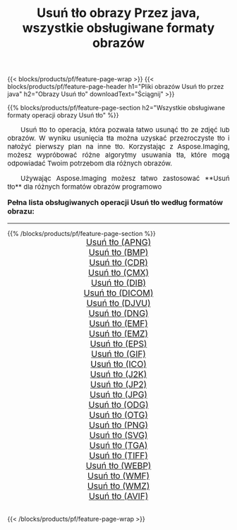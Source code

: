 ﻿---
title: Usuń tło obrazy Przez java, wszystkie obsługiwane formaty obrazów 
weight: 3920
url: /pl/java/remove-background/ 
lang: pl
langdirlevel: 2
locales: zh-hans,ja,it,ru,de,es,fr,nl,id,lt,pl,pt,vi,tr,ko,zh-hant,ar,hi,th,sv,cs,uk,he
description: Używając Aspose.Imaging możesz łatwo Usuń tło obrazy Via java
---

{{< blocks/products/pf/feature-page-wrap >}}
{{< blocks/products/pf/feature-page-header h1="Pliki obrazów Usuń tło przez java" h2="Obrazy Usuń tło" downloadText="Ściągnij" >}}


{{% blocks/products/pf/feature-page-section  h2="Wszystkie obsługiwane formaty operacji obrazy Usuń tło" %}}
<p align="justify" style="text-indent:2em;font-size:15px;">
Usuń tło to operacja, która pozwala łatwo usunąć tło ze zdjęć lub obrazów. W wyniku usunięcia tła można uzyskać przezroczyste tło i nałożyć pierwszy plan na inne tło. Korzystając z Aspose.Imaging, możesz wypróbować różne algorytmy usuwania tła, które mogą odpowiadać Twoim potrzebom dla różnych obrazów.
</p>
<p align="justify" style="text-indent:2em;font-size:15px;">
Używając Aspose.Imaging możesz łatwo zastosować **Usuń tło** dla różnych formatów obrazów programowo
</p>
<h3 style="margin-top:16px;">
Pełna lista obsługiwanych operacji Usuń tło według formatów obrazu:
</h3>
<hr/>
{{% /blocks/products/pf/feature-page-section %}}
<div class="container-fluid productfamilypage bg-gray">
    <div class="convertypes bg-gray agp-content section">
        <div class="container">
		<div class="row other-converters" style="gap: 10px;font-size: 19px;text-align:center;">
		    <div class='col-md-3 other-converter remove-lp remove-rp'><a href="/imaging/pl/java/remove-background/apng/" style="padding:15px;">Usuń tło (APNG)</a></div><div class='col-md-3 other-converter remove-lp remove-rp'><a href="/imaging/pl/java/remove-background/bmp/" style="padding:15px;">Usuń tło (BMP)</a></div><div class='col-md-3 other-converter remove-lp remove-rp'><a href="/imaging/pl/java/remove-background/cdr/" style="padding:15px;">Usuń tło (CDR)</a></div><div class='col-md-3 other-converter remove-lp remove-rp'><a href="/imaging/pl/java/remove-background/cmx/" style="padding:15px;">Usuń tło (CMX)</a></div><div class='col-md-3 other-converter remove-lp remove-rp'><a href="/imaging/pl/java/remove-background/dib/" style="padding:15px;">Usuń tło (DIB)</a></div><div class='col-md-3 other-converter remove-lp remove-rp'><a href="/imaging/pl/java/remove-background/dicom/" style="padding:15px;">Usuń tło (DICOM)</a></div><div class='col-md-3 other-converter remove-lp remove-rp'><a href="/imaging/pl/java/remove-background/djvu/" style="padding:15px;">Usuń tło (DJVU)</a></div><div class='col-md-3 other-converter remove-lp remove-rp'><a href="/imaging/pl/java/remove-background/dng/" style="padding:15px;">Usuń tło (DNG)</a></div><div class='col-md-3 other-converter remove-lp remove-rp'><a href="/imaging/pl/java/remove-background/emf/" style="padding:15px;">Usuń tło (EMF)</a></div><div class='col-md-3 other-converter remove-lp remove-rp'><a href="/imaging/pl/java/remove-background/emz/" style="padding:15px;">Usuń tło (EMZ)</a></div><div class='col-md-3 other-converter remove-lp remove-rp'><a href="/imaging/pl/java/remove-background/eps/" style="padding:15px;">Usuń tło (EPS)</a></div><div class='col-md-3 other-converter remove-lp remove-rp'><a href="/imaging/pl/java/remove-background/gif/" style="padding:15px;">Usuń tło (GIF)</a></div><div class='col-md-3 other-converter remove-lp remove-rp'><a href="/imaging/pl/java/remove-background/ico/" style="padding:15px;">Usuń tło (ICO)</a></div><div class='col-md-3 other-converter remove-lp remove-rp'><a href="/imaging/pl/java/remove-background/j2k/" style="padding:15px;">Usuń tło (J2K)</a></div><div class='col-md-3 other-converter remove-lp remove-rp'><a href="/imaging/pl/java/remove-background/jp2/" style="padding:15px;">Usuń tło (JP2)</a></div><div class='col-md-3 other-converter remove-lp remove-rp'><a href="/imaging/pl/java/remove-background/jpg/" style="padding:15px;">Usuń tło (JPG)</a></div><div class='col-md-3 other-converter remove-lp remove-rp'><a href="/imaging/pl/java/remove-background/odg/" style="padding:15px;">Usuń tło (ODG)</a></div><div class='col-md-3 other-converter remove-lp remove-rp'><a href="/imaging/pl/java/remove-background/otg/" style="padding:15px;">Usuń tło (OTG)</a></div><div class='col-md-3 other-converter remove-lp remove-rp'><a href="/imaging/pl/java/remove-background/png/" style="padding:15px;">Usuń tło (PNG)</a></div><div class='col-md-3 other-converter remove-lp remove-rp'><a href="/imaging/pl/java/remove-background/svg/" style="padding:15px;">Usuń tło (SVG)</a></div><div class='col-md-3 other-converter remove-lp remove-rp'><a href="/imaging/pl/java/remove-background/tga/" style="padding:15px;">Usuń tło (TGA)</a></div><div class='col-md-3 other-converter remove-lp remove-rp'><a href="/imaging/pl/java/remove-background/tiff/" style="padding:15px;">Usuń tło (TIFF)</a></div><div class='col-md-3 other-converter remove-lp remove-rp'><a href="/imaging/pl/java/remove-background/webp/" style="padding:15px;">Usuń tło (WEBP)</a></div><div class='col-md-3 other-converter remove-lp remove-rp'><a href="/imaging/pl/java/remove-background/wmf/" style="padding:15px;">Usuń tło (WMF)</a></div><div class='col-md-3 other-converter remove-lp remove-rp'><a href="/imaging/pl/java/remove-background/wmz/" style="padding:15px;">Usuń tło (WMZ)</a></div><div class='col-md-3 other-converter remove-lp remove-rp'><a href="/imaging/pl/java/remove-background/avif/" style="padding:15px;">Usuń tło (AVIF)</a></div>
                </div>
        </div>
    </div>
</div>
<br/>

{{< /blocks/products/pf/feature-page-wrap >}}
